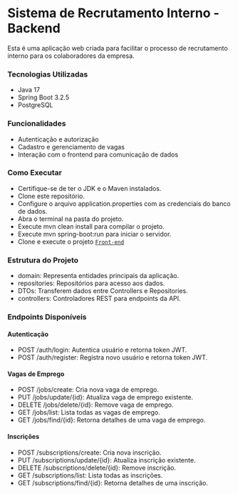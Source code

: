 # Sistema de Recrutamento Interno - Backend
Esta é uma aplicação web criada para facilitar o processo de recrutamento interno para os colaboradores da empresa.

### Tecnologias Utilizadas
* Java 17
* Spring Boot 3.2.5
* PostgreSQL

### Funcionalidades
* Autenticação e autorização
* Cadastro e gerenciamento de vagas
* Interação com o frontend para comunicação de dados

### Como Executar
* Certifique-se de ter o JDK e o Maven instalados.
* Clone este repositório.
* Configure o arquivo application.properties com as credenciais do banco de dados.
* Abra o terminal na pasta do projeto.
* Execute mvn clean install para compilar o projeto.
* Execute mvn spring-boot:run para iniciar o servidor.
* Clone e execute o projeto [`Front-end`](https://github.com/felipesousa7/internal-recruitment-front)

### Estrutura do Projeto
* domain: Representa entidades principais da aplicação.
* repositories: Repositórios para acesso aos dados.
* DTOs: Transferem dados entre Controllers e Repositories.
* controllers: Controladores REST para endpoints da API.

### Endpoints Disponíveis

#### Autenticação
* POST /auth/login: Autentica usuário e retorna token JWT.
* POST /auth/register: Registra novo usuário e retorna token JWT.

#### Vagas de Emprego
* POST /jobs/create: Cria nova vaga de emprego.
* PUT /jobs/update/{id}: Atualiza vaga de emprego existente.
* DELETE /jobs/delete/{id}: Remove vaga de emprego.
* GET /jobs/list: Lista todas as vagas de emprego.
* GET /jobs/find/{id}: Retorna detalhes de uma vaga de emprego.

#### Inscrições
* POST /subscriptions/create: Cria nova inscrição.
* PUT /subscriptions/update/{id}: Atualiza inscrição existente.
* DELETE /subscriptions/delete/{id}: Remove inscrição.
* GET /subscriptions/list: Lista todas as inscrições.
* GET /subscriptions/find/{id}: Retorna detalhes de uma inscrição.